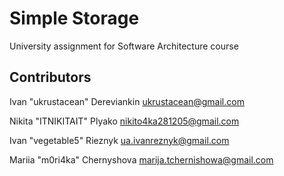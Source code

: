 # Simple Storage

University assignment for Software Architecture course

## Contributors

Ivan "ukrustacean" Dereviankin <ukrustacean@gmail.com>

Nikita "ITNIKITAIT" Plyako <nikito4ka281205@gmail.com>

Ivan "vegetable5" Rieznyk <ua.ivanreznyk@gmail.com>

Mariia "m0ri4ka" Chernyshova <marija.tchernishowa@gmail.com>
